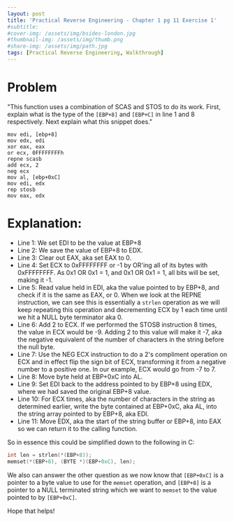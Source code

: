 ```yaml
---
layout: post
title: 'Practical Reverse Engineering - Chapter 1 pg 11 Exercise 1'
#subtitle: 
#cover-img: /assets/img/bsides-london.jpg
#thumbnail-img: /assets/img/thumb.png
#share-img: /assets/img/path.jpg
tags: [Practical Reverse Engineering, Walkthrough]
---
```


# Problem

"This function uses a combination of SCAS and STOS to do its work. First, explain what is the type of the `[EBP+8]` and `[EBP+C]` in line 1 and 8 respectively. Next explain what this snippet does."

```plaintext
mov edi, [ebp+8]
mov edx, edi
xor eax, eax
or ecx, 0FFFFFFFFh
repne scasb
add ecx, 2
neg ecx
mov al, [ebp+0xC]
mov edi, edx
rep stosb
mov eax, edx
```

# Explanation:
- Line 1: We set EDI to be the value at EBP+8
- Line 2: We save the value of EBP+8 to EDX.
- Line 3: Clear out EAX, aka set EAX to 0.
- Line 4: Set ECX to 0xFFFFFFFF or -1 by OR'ing all of 
        its bytes with 0xFFFFFFFF. As 0x1 OR 0x1 = 1, 
        and 0x1 OR 0x1 = 1, all bits will be set, 
        making it -1.
- Line 5: Read value held in EDI, aka the value pointed
        to by EBP+8, and check if it is the same as EAX, 
        or 0. When we look at the REPNE instruction, we
        can see this is essentially a `strlen` operation 
        as we will keep repeating this operation and 
        decrementing ECX by 1 each time until we hit 
        a NULL byte terminator aka 0.
- Line 6: Add 2 to ECX. If we performed the STOSB 
        instruction 8 times, the value in ECX would 
        be -9. Adding 2 to this value will make it -7, 
        aka the negative equivalent of the number of 
        characters in the string before the null byte.
- Line 7: Use the NEG ECX instruction to do a 2's compliment
        operation on ECX and in effect flip the sign bit 
        of ECX, transforming it from a negative number to a
        positive one. In our example, ECX would go from -7 to 7.
- Line 8: Move byte held at EBP+0xC into AL.
- Line 9: Set EDI back to the address pointed to by EBP+8 
        using EDX, where we had saved the original EBP+8 value.
- Line 10: For ECX times, aka the number of characters in the 
         string as determined earlier, write the byte 
         contained at EBP+0xC, aka AL, into the string 
         array pointed to by EBP+8, aka EDI.
- Line 11: Move EDX, aka the start of the string buffer
         or EBP+8, into EAX so we can return it to 
         the calling function.

So in essence this could be simplified down to the following in C:

```c++
int len = strlen(*(EBP+8));
memset(*(EBP+8), (BYTE *)(EBP+0xC), len);
```

We also can answer the other question as we now know that `[EBP+0xC]` is a pointer to a byte value to use for the `memset` operation, and `[EBP+8]` is a pointer to a NULL terminated string which we want to `memset` to the value pointed to by `[EBP+0xC]`.

Hope that helps!